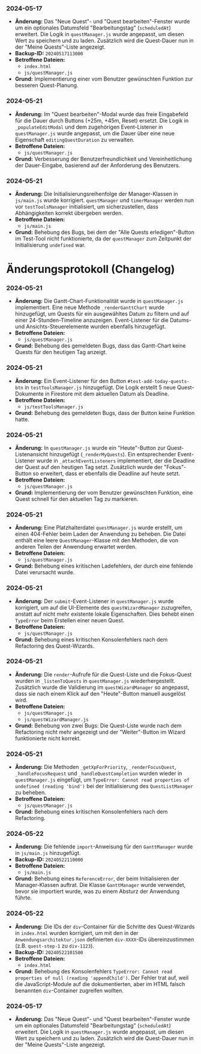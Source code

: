 ### 2024-05-17

- **Änderung:** Das "Neue Quest"- und "Quest bearbeiten"-Fenster wurde um ein optionales Datumsfeld "Bearbeitungstag" (`scheduledAt`) erweitert. Die Logik in `questManager.js` wurde angepasst, um diesen Wert zu speichern und zu laden. Zusätzlich wird die Quest-Dauer nun in der "Meine Quests"-Liste angezeigt.
- **Backup-ID:** `20240517113000`
- **Betroffene Dateien:**
  - `index.html`
  - `js/questManager.js`
- **Grund:** Implementierung einer vom Benutzer gewünschten Funktion zur besseren Quest-Planung.

### 2024-05-21

- **Änderung:** Im "Quest bearbeiten"-Modal wurde das freie Eingabefeld für die Dauer durch Buttons (+25m, +45m, Reset) ersetzt. Die Logik in `_populateEditModal` und dem zugehörigen Event-Listener in `questManager.js` wurde angepasst, um die Dauer über eine neue Eigenschaft `editingQuestDuration` zu verwalten.
- **Betroffene Dateien:**
  - `js/questManager.js`
- **Grund:** Verbesserung der Benutzerfreundlichkeit und Vereinheitlichung der Dauer-Eingabe, basierend auf der Anforderung des Benutzers.

### 2024-05-21

- **Änderung:** Die Initialisierungsreihenfolge der Manager-Klassen in `js/main.js` wurde korrigiert. `questManager` und `timerManager` werden nun vor `testToolsManager` initialisiert, um sicherzustellen, dass Abhängigkeiten korrekt übergeben werden.
- **Betroffene Dateien:**
  - `js/main.js`
- **Grund:** Behebung des Bugs, bei dem der "Alle Quests erledigen"-Button im Test-Tool nicht funktionierte, da der `questManager` zum Zeitpunkt der Initialisierung `undefined` war.

# Änderungsprotokoll (Changelog)

### 2024-05-21

- **Änderung:** Die Gantt-Chart-Funktionalität wurde in `questManager.js` implementiert. Eine neue Methode `_renderGanttChart` wurde hinzugefügt, um Quests für ein ausgewähltes Datum zu filtern und auf einer 24-Stunden-Timeline anzuzeigen. Event-Listener für die Datums- und Ansichts-Steuerelemente wurden ebenfalls hinzugefügt.
- **Betroffene Dateien:**
  - `js/questManager.js`
- **Grund:** Behebung des gemeldeten Bugs, dass das Gantt-Chart keine Quests für den heutigen Tag anzeigt.

### 2024-05-21

- **Änderung:** Ein Event-Listener für den Button `#test-add-today-quests-btn` in `testToolsManager.js` hinzugefügt. Die Logik erstellt 5 neue Quest-Dokumente in Firestore mit dem aktuellen Datum als Deadline.
- **Betroffene Dateien:**
  - `js/testToolsManager.js`
- **Grund:** Behebung des gemeldeten Bugs, dass der Button keine Funktion hatte.

### 2024-05-21

- **Änderung:** In `questManager.js` wurde ein "Heute"-Button zur Quest-Listenansicht hinzugefügt (`_renderMyQuests`). Ein entsprechender Event-Listener wurde in `_attachEventListeners` implementiert, der die Deadline der Quest auf den heutigen Tag setzt. Zusätzlich wurde der "Fokus"-Button so erweitert, dass er ebenfalls die Deadline auf heute setzt.
- **Betroffene Dateien:**
  - `js/questManager.js`
- **Grund:** Implementierung der vom Benutzer gewünschten Funktion, eine Quest schnell für den aktuellen Tag zu markieren.

### 2024-05-21

- **Änderung:** Eine Platzhalterdatei `questManager.js` wurde erstellt, um einen 404-Fehler beim Laden der Anwendung zu beheben. Die Datei enthält eine leere `QuestManager`-Klasse mit den Methoden, die von anderen Teilen der Anwendung erwartet werden.
- **Betroffene Dateien:**
  - `js/questManager.js`
- **Grund:** Behebung eines kritischen Ladefehlers, der durch eine fehlende Datei verursacht wurde.


### 2024-05-21

- **Änderung:** Der `submit`-Event-Listener in `questManager.js` wurde korrigiert, um auf die UI-Elemente des `questWizardManager` zuzugreifen, anstatt auf nicht mehr existente lokale Eigenschaften. Dies behebt einen `TypeError` beim Erstellen einer neuen Quest.
- **Betroffene Dateien:**
  - `js/questManager.js`
- **Grund:** Behebung eines kritischen Konsolenfehlers nach dem Refactoring des Quest-Wizards.

### 2024-05-21

- **Änderung:** Die `render`-Aufrufe für die Quest-Liste und die Fokus-Quest wurden in `_listenToQuests` in `questManager.js` wiederhergestellt. Zusätzlich wurde die Validierung im `questWizardManager` so angepasst, dass sie nach einem Klick auf den "Heute"-Button manuell ausgelöst wird.
- **Betroffene Dateien:**
  - `js/questManager.js`
  - `js/questWizardManager.js`
- **Grund:** Behebung von zwei Bugs: Die Quest-Liste wurde nach dem Refactoring nicht mehr angezeigt und der "Weiter"-Button im Wizard funktionierte nicht korrekt.

### 2024-05-21

- **Änderung:** Die Methoden `_getXpForPriority`, `_renderFocusQuest`, `_handleFocusRequest` und `_handleQuestCompletion` wurden wieder in `questManager.js` eingefügt, um `TypeError: Cannot read properties of undefined (reading 'bind')` bei der Initialisierung des `QuestListManager` zu beheben.
- **Betroffene Dateien:**
  - `js/questManager.js`
- **Grund:** Behebung eines kritischen Konsolenfehlers nach dem Refactoring.

### 2024-05-22

- **Änderung:** Die fehlende `import`-Anweisung für den `GanttManager` wurde in `js/main.js` hinzugefügt.
- **Backup-ID:** `20240522110000`
- **Betroffene Dateien:**
  - `js/main.js`
- **Grund:** Behebung eines `ReferenceError`, der beim Initialisieren der Manager-Klassen auftrat. Die Klasse `GanttManager` wurde verwendet, bevor sie importiert wurde, was zu einem Absturz der Anwendung führte.

### 2024-05-22

- **Änderung:** Die IDs der `div`-Container für die Schritte des Quest-Wizards in `index.html` wurden korrigiert, um mit den in der `Anwendungsarchitektur.json` definierten `div-XXXX`-IDs übereinzustimmen (z.B. `quest-step-1` zu `div-1123`).
- **Backup-ID:** `20240522101500`
- **Betroffene Dateien:**
  - `index.html`
- **Grund:** Behebung des Konsolenfehlers `TypeError: Cannot read properties of null (reading 'appendChild')`. Der Fehler trat auf, weil die JavaScript-Module auf die dokumentierten, aber im HTML falsch benannten `div`-Container zugreifen wollten.

### 2024-05-17

- **Änderung:** Das "Neue Quest"- und "Quest bearbeiten"-Fenster wurde um ein optionales Datumsfeld "Bearbeitungstag" (`scheduledAt`) erweitert. Die Logik in `questManager.js` wurde angepasst, um diesen Wert zu speichern und zu laden. Zusätzlich wird die Quest-Dauer nun in der "Meine Quests"-Liste angezeigt.
